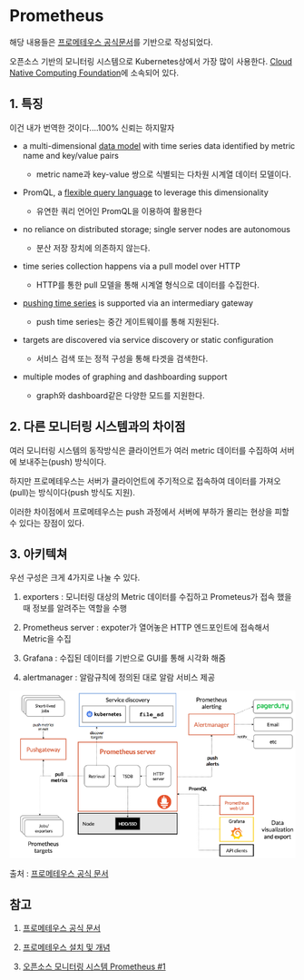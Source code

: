 # Prometheus

해당 내용들은 [프로메테우스 공식문서](https://prometheus.io/docs/introduction/overview/)를 기반으로 작성되었다.

오픈소스 기반의 모니터링 시스템으로 Kubernetes상에서 가장 많이 사용한다. [Cloud Native Computing Foundation](https://cncf.io/)에 소속되어 있다.



## 1. 특징

이건 내가 번역한 것이다....100% 신뢰는 하지말자

- a multi-dimensional [data model](https://prometheus.io/docs/concepts/data_model/) with time series data identified by metric name and key/value pairs
  - metric name과 key-value 쌍으로 식별되는 다차원 시계열 데이터 모델이다.
- PromQL, a [flexible query language](https://prometheus.io/docs/prometheus/latest/querying/basics/) to leverage this dimensionality
  - 유연한 쿼리 언어인 PromQL을 이용하여 활용한다
- no reliance on distributed storage; single server nodes are autonomous
  - 분산 저장 장치에 의존하지 않는다.
- time series collection happens via a pull model over HTTP
  - HTTP를 통한 pull 모델을 통해 시계열 형식으로 데이터를 수집한다.

- [pushing time series](https://prometheus.io/docs/instrumenting/pushing/) is supported via an intermediary gateway
  - push time series는 중간 게이트웨이를 통해 지원된다.
- targets are discovered via service discovery or static configuration
  - 서비스 검색 또는 정적 구성을 통해 타겟을 검색한다.
- multiple modes of graphing and dashboarding support
  - graph와 dashboard같은 다양한 모드를 지원한다.



## 2. 다른 모니터링 시스템과의 차이점

여러 모니터링 시스템의 동작방식은 클라이언트가 여러 metric 데이터를 수집하여 서버에 보내주는(push) 방식이다. 

하지만 프로메테우스는 서버가 클라이언트에 주기적으로 접속하여 데이터를 가져오(pull)는 방식이다(push 방식도 지원). 

이러한 차이점에서 프로메테우스는 push 과정에서 서버에 부하가 몰리는 현상을 피할 수 있다는 장점이 있다. 



## 3. 아키텍쳐

우선 구성은 크게 4가지로 나눌 수 있다.

1. exporters : 모니터링 대상의 Metric 데이터를 수집하고 Prometeus가 접속 했을 때 정보를 알려주는 역할을 수행

2. Prometheus server : expoter가 열어놓은 HTTP 엔드포인트에 접속해서 Metric을 수집

3. Grafana : 수집된 데이터를 기반으로 GUI를 통해 시각화 해줌

4. alertmanager : 알람규칙에 정의된 대로 알람 서비스 제공

   

<img src="images/Prometheus/image-20201209000427648.png" alt="image-20201209000427648" style="zoom:80%;" />

출처 : [프로메테우스 공식 문서](https://prometheus.io/docs/introduction/overview/)





## 참고

1. [프로메테우스 공식 문서](https://prometheus.io/docs/introduction/overview/)

2. [프로메테우스 설치 및 개념](https://hyunki1019.tistory.com/127)

3. [오픈소스 모니터링 시스템 Prometheus #1](https://blog.outsider.ne.kr/1254)

